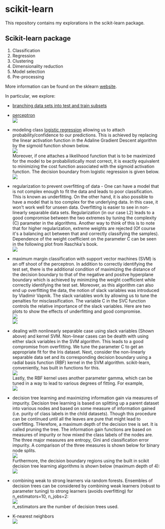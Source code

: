 scikit-learn
============

This repository contains my explorations in the scikit-learn package.

Scikit-learn package
--------------------

1. Classification  
2. Regression  
3. Clustering     
4. Dimensionality reduction    
5. Model selection    
6. Pre-processing   

More information can be found on the sklearn [website](http://scikit-learn.org/stable/).  
  
In particular, we explore:  
* [branching data sets into test and train subsets](https://github.com/FyzHsn/scikit-exploration/blob/master/Scikit_Script_Perceptron.py)  
* [perceptron](https://github.com/FyzHsn/scikit-exploration/blob/master/Scikit_Script_Perceptron.py)      
![](https://github.com/FyzHsn/scikit-exploration/blob/master/Perceptron_Iris.png?raw=true)  
* modeling class [logistic regression](https://github.com/FyzHsn/scikit-exploration/blob/master/Sckikit_Script_LogisticRegression.py) allowing us to attach probability/confidence to our predictions. This is achieved by replacing the linear activation function in the Adaline Gradient Descent algorithm by the sigmoid function shown below.        
![](https://github.com/FyzHsn/scikit-exploration/blob/master/SigmoidActivation.png?raw=true)  
Moreover, if one attaches a likelihood function that is to be maximized for the model to be probabilistically most correct, it is exactly equivalent to minimizing the cost function associated with the sigmoid activation function. The decision boundary from logistic regression is given below.    
![](https://github.com/FyzHsn/scikit-exploration/blob/master/LogisticRegression.png?raw=true)  
* regularization to prevent overfitting of data -  One can have a model that is not complex enough to fit the data and leads to poor classification. This is known as underfitting. On the other hand, it is also possible to have a model that is too complex for the underlying data. In this case, it won't work well for unseen data. Overfitting is easier to see in non-linearly separable data sets. Regularization (in our case L2) leads to a good compromise between the two extremes by tuning the complexity (C) parameter in the algorithms. Another way to think of this is to note that for higher regularization, extreme weights are rejected (Of course it's a balancing act between that and correctly classifying the samples). Dependence of the weight coefficient on the parameter C can be seen in the following plot from Raschka's book.  
![](https://github.com/FyzHsn/scikit-exploration/blob/master/weightcoeffcomplexity.png?raw=true)  
* maximum margin classification with support vector machines (SVM) is an off shoot of the perceptron. In addition to correctly identifying the test set, there is the additional condition of maximizing the distance of the decision boundary to that of the negative and positve hyperplane boundary which is achieved by minimzing the weight coefficient while correctly identifying the test set. Moreover, as this algorithm can also end up overfitting the data, the notion of slack variables was introduced by Vladimir Vapnik. The slack variables work by allowing us to tune the penalties for misclassification. The variable C in the SVC function controls the relative importance of the slack variables. Here are two plots to show the effects of underfitting and good compromise.  
![](https://github.com/FyzHsn/scikit-exploration/blob/master/SVMC0p01.png?raw=true)  
![](https://github.com/FyzHsn/scikit-exploration/blob/master/SVMC1.png?raw=true)  
* dealing with nonlinearly separable case using slack variables (Shown above) and kernel SVM. Non-linear cases can be dealth with using either slack variables in the SVM algorithm. This leads to a good compromise from overfitting. We tune the parameter C to get an appropriate fit for the Iris dataset. Next, consider the non-linearly separable data set and its corresponding decision boundary using a radial basis function (RBF) kernel in the SVM algorithm. scikit-learn, conveniently, has built in functions for this.    
![](https://github.com/FyzHsn/scikit-exploration/blob/master/SVMNonlinearlySeparableData.png?raw=true)    
Lastly, the RBF kernel uses another parameter gamma, which can be tuned in a way to lead to various degrees of fitting. For example,  
![](https://github.com/FyzHsn/scikit-exploration/blob/master/NonlinearSVMIrisData.png?raw=true)    
* decision tree learning and maximizing  information gain via measures of impurity. Decision tree learning is based on splitting up a parent dataset into various nodes and based on some measure of information gained (i.e. purity of class labels in the child datasets). Though this procedure can be continued until all the leaves are pure that might lead to overfitting. THerefore, a maximum depth of the decision tree is set. It is called pruning the tree. The information gain functions are based on measures of impurity or how mixed the class labels of the nodes are. The three major measures are entropy, Gini and classification error impurity. A comparison of the three measures is shown below for binary node splits.  
![](https://github.com/FyzHsn/scikit-exploration/blob/master/ImpurityMeasures.png?raw=true)  
Furthermore, the decision boundary regions using the built in scikit decision tree learning algorithms is shown below (maximum depth of 4):  
![](https://github.com/FyzHsn/scikit-exploration/blob/master/DecisionTreeLearningIris.png?raw=true)  

* combining weak to strong learners via random forests. Ensembles of decision trees can be considered by combining weak learners (robust to parameter tuning) to strong learners (avoids overfitting) for n_estimators=10, n_jobs=2:  
![](https://github.com/FyzHsn/scikit-exploration/blob/master/RandomForestIris.png?raw=true)  
n_estimators are the number of decision trees used.  
* K-nearest neighbors   
![](https://github.com/FyzHsn/scikit-exploration/blob/master/knnIris.png?raw=true)  
